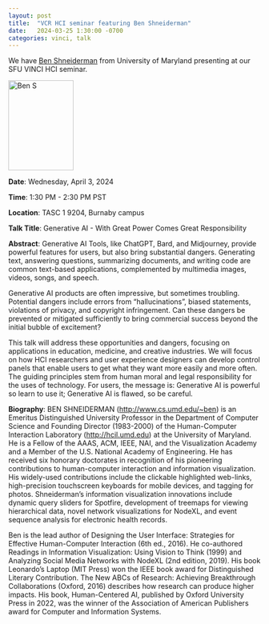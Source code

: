 ```yaml
---
layout: post
title:  "VCR HCI seminar featuring Ben Shneiderman"
date:   2024-03-25 1:30:00 -0700
categories: vinci, talk 
---
```



We have [Ben Shneiderman](https://www.cs.umd.edu/users/ben/) from University of Maryland presenting at our SFU VINCI HCI seminar.

<img src="http://www.cs.umd.edu/~ben/Photos/ben_6_10/5.jpg" width="130" height="180" alt="Ben S">

**Date**: Wednesday, April 3, 2024

**Time**: 1:30 PM - 2:30 PM PST

**Location**: TASC 1 9204, Burnaby campus


**Talk Title**: Generative AI - With Great Power Comes Great Responsibility


**Abstract**: Generative AI Tools, like ChatGPT, Bard, and Midjourney, provide powerful features for users, but also bring substantial dangers. Generating text, answering questions, summarizing documents, and writing code are common text-based applications, complemented by multimedia images, videos, songs, and speech.
 
Generative AI products are often impressive, but sometimes troubling. Potential dangers include errors from “hallucinations”, biased statements, violations of privacy, and copyright infringement. Can these dangers be prevented or mitigated sufficiently to bring commercial success beyond the initial bubble of excitement?
 
This talk will address these opportunities and dangers, focusing on applications in education, medicine, and creative industries. We will focus on how HCI researchers and user experience designers can develop control panels that enable users to get what they want more easily and more often. The guiding principles stem from human moral and legal responsibility for the uses of technology. For users, the message is: Generative AI is powerful so learn to use it; Generative AI is flawed, so be careful.

**Biography**: BEN SHNEIDERMAN (http://www.cs.umd.edu/~ben) is an Emeritus Distinguished University Professor in the Department of Computer Science and Founding Director (1983-2000) of the Human-Computer Interaction Laboratory (http://hcil.umd.edu) at the University of Maryland.  He is a Fellow of the AAAS, ACM, IEEE, NAI, and the Visualization Academy and a Member of the U.S. National Academy of Engineering. He has received six honorary doctorates in recognition of his pioneering contributions to human-computer interaction and information visualization. His widely-used contributions include the clickable highlighted web-links, high-precision touchscreen keyboards for mobile devices, and tagging for photos.  Shneiderman’s information visualization innovations include dynamic query sliders for Spotfire, development of treemaps for viewing hierarchical data, novel network visualizations for NodeXL, and event sequence analysis for electronic health records.
 
Ben is the lead author of Designing the User Interface: Strategies for Effective Human-Computer Interaction (6th ed., 2016).  He co-authored Readings in Information Visualization: Using Vision to Think (1999) and Analyzing Social Media Networks with NodeXL (2nd edition, 2019).  His book Leonardo’s Laptop (MIT Press) won the IEEE book award for Distinguished Literary Contribution. The New ABCs of Research: Achieving Breakthrough Collaborations (Oxford, 2016) describes how research can produce higher impacts. His book, Human-Centered AI, published by Oxford University Press in 2022, was the winner of the Association of American Publishers award for Computer and Information Systems.
 
